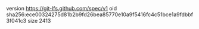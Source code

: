 version https://git-lfs.github.com/spec/v1
oid sha256:ece00324275d81b2b9fd26bea85770e10a9f5416fc4c51bce1a9fdbbf3f041c3
size 2413
